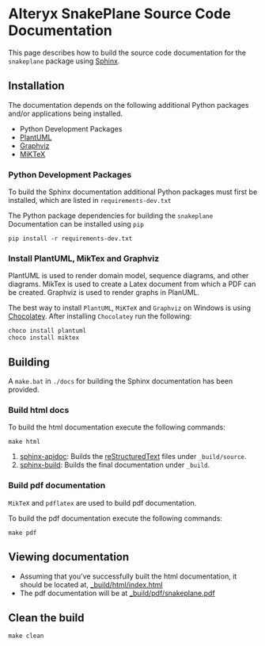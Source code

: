 # Alteryx SnakePlane Source Code Documentation
This page describes how to build the source code documentation for the `snakeplane` package using [Sphinx](http://www.sphinx-doc.org/en/master/).

## Installation
The documentation depends on the following additional Python packages and/or applications being installed.

* Python Development Packages
* [PlantUML](http://plantuml.com/)
* [Graphviz](https://graphviz.gitlab.io/)
* [MiKTeX](https://miktex.org/download)

### Python Development Packages
To build the Sphinx documentation additional Python packages must first be installed, which are listed in `requirements-dev.txt`

The Python package dependencies for building the `snakeplane` Documentation can be installed using `pip`
```
pip install -r requirements-dev.txt
```

### Install PlantUML, MikTex and Graphviz
PlantUML is used to render domain model, sequence diagrams, and other diagrams.
MikTex is used to create a Latex document from which a PDF can be created.
Graphviz is used to render graphs in PlanUML.

The best way to install `PlantUML`, `MiKTeX` and `Graphviz` on Windows is using [Chocolatey](https://chocolatey.org/).
After installing `Chocolatey` run the following:

```
choco install plantuml
choco install miktex
```

## Building
A `make.bat` in `./docs` for building the Sphinx documentation has been provided.

### Build html docs
To build the html documentation execute the following commands:
```
make html
```

1. [sphinx-apidoc](http://www.sphinx-doc.org/en/master/man/sphinx-apidoc.html): Builds the [reStructuredText](http://docutils.sourceforge.net/rst.html) files under `_build/source`.
2. [sphinx-build](http://www.sphinx-doc.org/en/master/man/sphinx-build.html): Builds the final documentation under `_build`.

### Build pdf documentation
```MikTeX``` and ```pdflatex``` are used to build pdf documentation.

To build the pdf documentation execute the following commands:
```
make pdf
```

## Viewing documentation
* Assuming that you've successfully built the html documentation, it should be located at, [_build/html/index.html](_build/html/index.html)
* The pdf documentation will be at [_build/pdf/snakeplane.pdf](_build/pdf/snakeplane.pdf)

## Clean the build
```
make clean
```